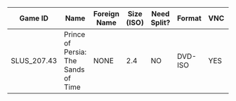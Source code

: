| Game ID     | Name | Foreign Name | Size (ISO) | Need Split? | Format | VNC | IGR | PADEMU | GSM | Compatible? | Console | Reporter | Notes |
| --- | --- | --- | --- | --- | ---  | ---  | --- | --- | --- | --- | --- | --- | --- |
| SLUS_207.43 | Prince of Persia: The Sands of Time | NONE | 2.4 | NO | DVD-ISO | YES | NO | NO | NO | YES | SCPH-70005 | Colton Silva | Intro and in-game movie slutters
